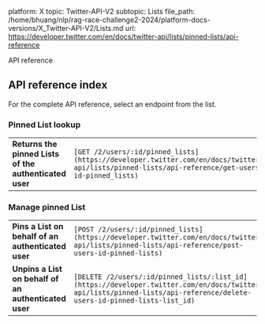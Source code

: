 platform: X
topic: Twitter-API-V2
subtopic: Lists
file_path: /home/bhuang/nlp/rag-race-challenge2-2024/platform-docs-versions/X_Twitter-API-V2/Lists.md
url: https://developer.twitter.com/en/docs/twitter-api/lists/pinned-lists/api-reference

API reference

## API reference index

For the complete API reference, select an endpoint from the list.  
  

### Pinned List lookup  

|     |     |
| --- | --- |
| **Returns the pinned Lists of the authenticated user** | `[GET /2/users/:id/pinned_lists](https://developer.twitter.com/en/docs/twitter-api/lists/pinned-lists/api-reference/get-users-id-pinned_lists)` |

### Manage pinned List  

|     |     |
| --- | --- |
| **Pins a List on behalf of an authenticated user** | `[POST /2/users/:id/pinned_lists](https://developer.twitter.com/en/docs/twitter-api/lists/pinned-lists/api-reference/post-users-id-pinned-lists)` |
| **Unpins a List on behalf of an authenticated user** | `[DELETE /2/users/:id/pinned_lists/:list_id](https://developer.twitter.com/en/docs/twitter-api/lists/pinned-lists/api-reference/delete-users-id-pinned-lists-list_id)` |